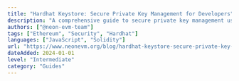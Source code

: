 ```yaml
---
title: "Hardhat Keystore: Secure Private Key Management for Developers"
description: "A comprehensive guide to secure private key management using Hardhat keystore"
authors: ["@neon-evm-team"]
tags: ["Ethereum", "Security", "Hardhat"]
languages: ["JavaScript", "Solidity"]
url: "https://www.neonevm.org/blog/hardhat-keystore-secure-private-key-management-for-developers"
dateAdded: 2024-01-01
level: "Intermediate"
category: "Guides"
---
```

